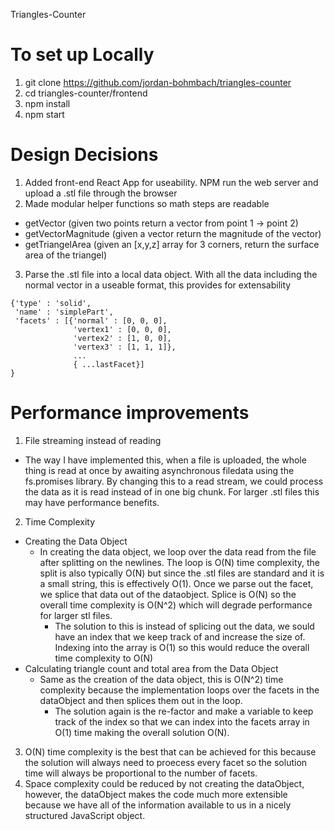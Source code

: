 Triangles-Counter

# To set up Locally
1. git clone https://github.com/jordan-bohmbach/triangles-counter
2. cd triangles-counter/frontend 
3. npm install
4. npm start

# Design Decisions
1. Added front-end React App for useability. NPM run the web server and upload a .stl file through the browser
2. Made modular helper functions so math steps are readable
  - getVector (given two points return a vector from point 1 -> point 2)
  - getVectorMagnitude (given a vector return the magnitude of the vector)
  - getTriangelArea (given an [x,y,z] array for 3 corners, return the surface area of the triangel)
3. Parse the .stl file into a local data object. With all the data including the normal vector in a useable format, this provides for extensability
  ```
  {'type' : 'solid',
   'name' : 'simplePart',
   'facets' : [{'normal' : [0, 0, 0],
                'vertex1' : [0, 0, 0],
                'vertex2' : [1, 0, 0],
                'vertex3' : [1, 1, 1]},
                ...
                { ...lastFacet}]
  }
  ```

# Performance improvements
1. File streaming instead of reading
  - The way I have implemented this, when a file is uploaded, the whole thing is read at once by awaiting asynchronous filedata using the fs.promises library. By changing this to a read stream, we could process the data as it is read instead of in one big chunk. For larger .stl files this may have performance benefits.
2. Time Complexity
  - Creating the Data Object
    - In creating the data object, we loop over the data read from the file after splitting on the newlines. The loop is O(N) time complexity, the split is also typically O(N) but since the .stl files are standard and it is a small string, this is effectively O(1). Once we parse out the facet, we splice that data out of the dataobject. Splice is O(N) so the overall time complexity is O(N^2) which will degrade performance for larger stl files.
      - The solution to this is instead of splicing out the data, we sould have an index that we keep track of and increase the size of. Indexing into the array is O(1) so this would reduce the overall time complexity to O(N)
  - Calculating triangle count and total area from the Data Object
    - Same as the creation of the data object, this is O(N^2) time complexity because the implementation loops over the facets in the dataObject and then splices them out in the loop.
      - The solution again is the re-factor and make a variable to keep track of the index so that we can index into the facets array in O(1) time making the overall solution O(N).

3. O(N) time complexity is the best that can be achieved for this because the solution will always need to proecess every facet so the solution time will always be proportional to the number of facets.
4. Space complexity could be reduced by not creating the dataObject, however, the dataObject makes the code much more extensible because we have all of the information available to us in a nicely structured JavaScript object.

